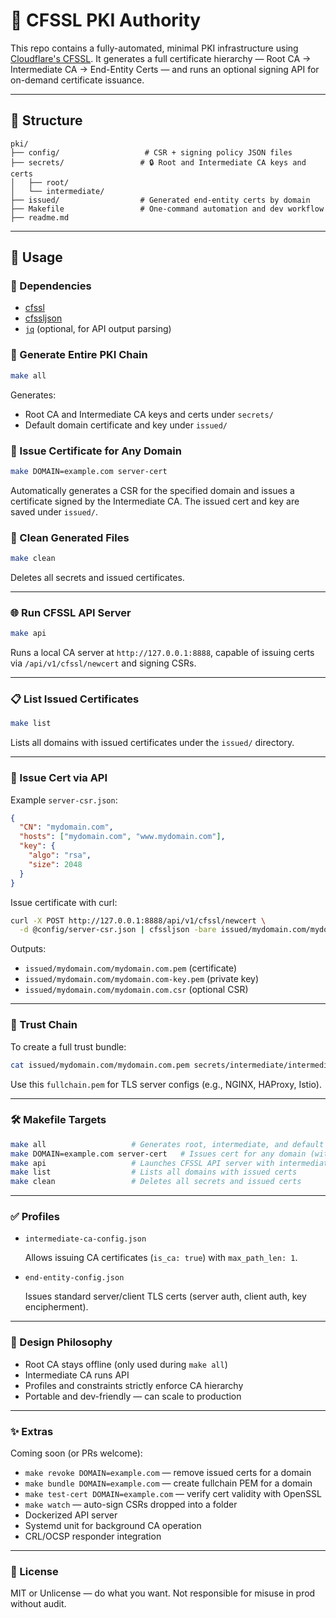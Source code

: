 # 🔐 CFSSL PKI Authority

This repo contains a fully-automated, minimal PKI infrastructure using [Cloudflare's CFSSL](https://github.com/cloudflare/cfssl). It generates a full certificate hierarchy — Root CA → Intermediate CA → End-Entity Certs — and runs an optional signing API for on-demand certificate issuance.

---

## 📁 Structure

```
pki/
├── config/                   # CSR + signing policy JSON files
├── secrets/                 # 🔒 Root and Intermediate CA keys and certs
│   ├── root/
│   └── intermediate/
├── issued/                  # Generated end-entity certs by domain
├── Makefile                 # One-command automation and dev workflow
├── readme.md
```

---

## 🚀 Usage

### 🔧 Dependencies

- [cfssl](https://github.com/cloudflare/cfssl)
- [cfssljson](https://github.com/cloudflare/cfssl)
- [`jq`](https://stedolan.github.io/jq/) (optional, for API output parsing)

### 🔁 Generate Entire PKI Chain

```bash
make all
```

Generates:

- Root CA and Intermediate CA keys and certs under `secrets/`
- Default domain certificate and key under `issued/`

### 🔐 Issue Certificate for Any Domain

```bash
make DOMAIN=example.com server-cert
```

Automatically generates a CSR for the specified domain and issues a certificate signed by the Intermediate CA. The issued cert and key are saved under `issued/`.

### 🧼 Clean Generated Files

```bash
make clean
```

Deletes all secrets and issued certificates.

---

### 🌐 Run CFSSL API Server

```bash
make api
```

Runs a local CA server at `http://127.0.0.1:8888`, capable of issuing certs via `/api/v1/cfssl/newcert` and signing CSRs.

---

### 📋 List Issued Certificates

```bash
make list
```

Lists all domains with issued certificates under the `issued/` directory.

---

### 🔐 Issue Cert via API

Example `server-csr.json`:

```json
{
  "CN": "mydomain.com",
  "hosts": ["mydomain.com", "www.mydomain.com"],
  "key": {
    "algo": "rsa",
    "size": 2048
  }
}
```

Issue certificate with curl:

```bash
curl -X POST http://127.0.0.1:8888/api/v1/cfssl/newcert \
  -d @config/server-csr.json | cfssljson -bare issued/mydomain.com/mydomain.com
```

Outputs:

- `issued/mydomain.com/mydomain.com.pem` (certificate)
- `issued/mydomain.com/mydomain.com-key.pem` (private key)
- `issued/mydomain.com/mydomain.com.csr` (optional CSR)

---

### 🔐 Trust Chain

To create a full trust bundle:

```bash
cat issued/mydomain.com/mydomain.com.pem secrets/intermediate/intermediate-ca-signed.pem secrets/root/root-ca.pem > fullchain.pem
```

Use this `fullchain.pem` for TLS server configs (e.g., NGINX, HAProxy, Istio).

---

### 🛠 Makefile Targets

```bash
make all                   # Generates root, intermediate, and default domain cert
make DOMAIN=example.com server-cert   # Issues cert for any domain (with SAN)
make api                   # Launches CFSSL API server with intermediate
make list                  # Lists all domains with issued certs
make clean                 # Deletes all secrets and issued certs
```

---

### ✅ Profiles

- `intermediate-ca-config.json`

  Allows issuing CA certificates (`is_ca: true`) with `max_path_len: 1`.

- `end-entity-config.json`

  Issues standard server/client TLS certs (server auth, client auth, key encipherment).

---

### 🧠 Design Philosophy

- Root CA stays offline (only used during `make all`)
- Intermediate CA runs API
- Profiles and constraints strictly enforce CA hierarchy
- Portable and dev-friendly — can scale to production

---

### ✨ Extras

Coming soon (or PRs welcome):

- `make revoke DOMAIN=example.com` — remove issued certs for a domain
- `make bundle DOMAIN=example.com` — create fullchain PEM for a domain
- `make test-cert DOMAIN=example.com` — verify cert validity with OpenSSL
- `make watch` — auto-sign CSRs dropped into a folder
- Dockerized API server
- Systemd unit for background CA operation
- CRL/OCSP responder integration

---

### 📜 License

MIT or Unlicense — do what you want. Not responsible for misuse in prod without audit.

